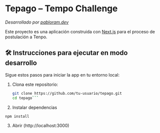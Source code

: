 # Tepago – Tempo Challenge  
_Desarrollado por [pabloram.dev](https://github.com/pabloramdev)_

Este proyecto es una aplicación construida con [Next.js](https://nextjs.org)
para el proceso de postulación a Tenpo.

## 🛠️ Instrucciones para ejecutar en modo desarrollo

Sigue estos pasos para iniciar la app en tu entorno local:

1. Clona este repositorio:

   ```bash
   git clone https://github.com/tu-usuario/tepago.git
   cd tepago```

2. Instalar dependencias 

```bash
npm install
```

3. Abrir (http://localhost:3000)

